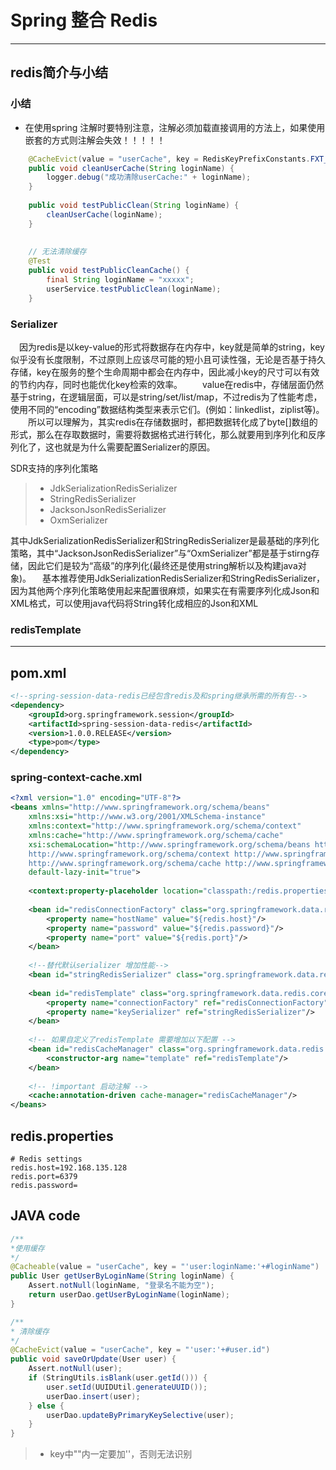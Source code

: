 # Spring 整合 Redis

---
## redis简介与小结

### 小结
- 在使用spring 注解时要特别注意，注解必须加载直接调用的方法上，如果使用嵌套的方式则注解会失效！！！！！

``` java
	@CacheEvict(value = "userCache", key = RedisKeyPrefixConstants.FXT_USER_LOGIN_NAME_PREFIX + "#loginName", beforeInvocation = true)
	public void cleanUserCache(String loginName) {
		logger.debug("成功清除userCache:" + loginName);
	}
    
    public void testPublicClean(String loginName) {
		cleanUserCache(loginName);
	}
    
    
    // 无法清除缓存
    @Test
	public void testPublicCleanCache() {
		final String loginName = "xxxxx";
		userService.testPublicClean(loginName);
	}
```

### Serializer
　因为redis是以key-value的形式将数据存在内存中，key就是简单的string，key似乎没有长度限制，不过原则上应该尽可能的短小且可读性强，无论是否基于持久存储，key在服务的整个生命周期中都会在内存中，因此减小key的尺寸可以有效的节约内存，同时也能优化key检索的效率。
　　value在redis中，存储层面仍然基于string，在逻辑层面，可以是string/set/list/map，不过redis为了性能考虑，使用不同的“encoding”数据结构类型来表示它们。(例如：linkedlist，ziplist等)。
　　所以可以理解为，其实redis在存储数据时，都把数据转化成了byte[]数组的形式，那么在存取数据时，需要将数据格式进行转化，那么就要用到序列化和反序列化了，这也就是为什么需要配置Serializer的原因。

SDR支持的序列化策略
> * JdkSerializationRedisSerializer
> * StringRedisSerializer
> * JacksonJsonRedisSerializer
> * OxmSerializer

其中JdkSerializationRedisSerializer和StringRedisSerializer是最基础的序列化策略，其中“JacksonJsonRedisSerializer”与“OxmSerializer”都是基于stirng存储，因此它们是较为“高级”的序列化(最终还是使用string解析以及构建java对象)。
　基本推荐使用JdkSerializationRedisSerializer和StringRedisSerializer，因为其他两个序列化策略使用起来配置很麻烦，如果实在有需要序列化成Json和XML格式，可以使用java代码将String转化成相应的Json和XML
### redisTemplate

---

## pom.xml
``` xml
<!--spring-session-data-redis已经包含redis及和spring继承所需的所有包-->
<dependency>
	<groupId>org.springframework.session</groupId>
	<artifactId>spring-session-data-redis</artifactId>
	<version>1.0.0.RELEASE</version>
	<type>pom</type>
</dependency>
```
### spring-context-cache.xml
``` xml
<?xml version="1.0" encoding="UTF-8"?>
<beans xmlns="http://www.springframework.org/schema/beans"
	xmlns:xsi="http://www.w3.org/2001/XMLSchema-instance" 
	xmlns:context="http://www.springframework.org/schema/context"
	xmlns:cache="http://www.springframework.org/schema/cache"
	xsi:schemaLocation="http://www.springframework.org/schema/beans http://www.springframework.org/schema/beans/spring-beans.xsd
	http://www.springframework.org/schema/context http://www.springframework.org/schema/context/spring-context.xsd
	http://www.springframework.org/schema/cache http://www.springframework.org/schema/cache/spring-cache.xsd"
	default-lazy-init="true">
	
	<context:property-placeholder location="classpath:/redis.properties" ignore-unresolvable="true" />	
	
	<bean id="redisConnectionFactory" class="org.springframework.data.redis.connection.jedis.JedisConnectionFactory">
		<property name="hostName" value="${redis.host}"/>
		<property name="password" value="${redis.password}"/>
		<property name="port" value="${redis.port}"/>
	</bean>
	
	<!--替代默认serializer 增加性能-->
	<bean id="stringRedisSerializer" class="org.springframework.data.redis.serializer.StringRedisSerializer"/>
	
	<bean id="redisTemplate" class="org.springframework.data.redis.core.RedisTemplate">
		<property name="connectionFactory" ref="redisConnectionFactory"/>
		<property name="keySerializer" ref="stringRedisSerializer"/>
	</bean>
	
	<!-- 如果自定义了redisTemplate 需要增加以下配置 -->
	<bean id="redisCacheManager" class="org.springframework.data.redis.cache.RedisCacheManager" >
		<constructor-arg name="template" ref="redisTemplate"/>
	</bean>
	
	<!-- !important 启动注解 -->
	<cache:annotation-driven cache-manager="redisCacheManager"/>	
</beans>
```
## redis.properties
``` properties
# Redis settings  
redis.host=192.168.135.128
redis.port=6379
redis.password=  
```
## JAVA code
``` java
/**
*使用缓存
*/
@Cacheable(value = "userCache", key = "'user:loginName:'+#loginName")
public User getUserByLoginName(String loginName) {
	Assert.notNull(loginName, "登录名不能为空");
	return userDao.getUserByLoginName(loginName);
}

/**
* 清除缓存
*/
@CacheEvict(value = "userCache", key = "'user:'+#user.id")
public void saveOrUpdate(User user) {
	Assert.notNull(user);
	if (StringUtils.isBlank(user.getId())) {
		user.setId(UUIDUtil.generateUUID());
		userDao.insert(user);
	} else {
		userDao.updateByPrimaryKeySelective(user);
	}
}
```
> * key中""内一定要加''，否则无法识别






